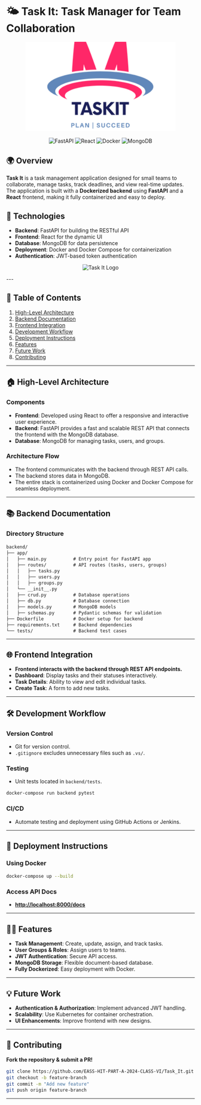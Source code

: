 # 🌤 Task It: Task Manager for Team Collaboration

<p align="center">
  <img src="./my-new-app2/public/Task It.png" width="400" alt="Task It Logo">
</p>

<p align="center">
  <img src="https://img.shields.io/badge/FastAPI-%23009688.svg?style=for-the-badge&logo=fastapi&logoColor=white" alt="FastAPI">
  <img src="https://img.shields.io/badge/React-%2361DAFB.svg?style=for-the-badge&logo=react&logoColor=black" alt="React">
  <img src="https://img.shields.io/badge/Docker-%230db7ed.svg?style=for-the-badge&logo=docker&logoColor=white" alt="Docker">
  <img src="https://img.shields.io/badge/MongoDB-%2347A248.svg?style=for-the-badge&logo=mongodb&logoColor=white" alt="MongoDB">
</p>

## 🌍 Overview

**Task It** is a task management application designed for small teams to collaborate, manage tasks, track deadlines, and view real-time updates. The application is built with a **Dockerized backend** using **FastAPI** and a **React** frontend, making it fully containerized and easy to deploy.

## 🚀 Technologies

- **Backend**: FastAPI for building the RESTful API
- **Frontend**: React for the dynamic UI
- **Database**: MongoDB for data persistence
- **Deployment**: Docker and Docker Compose for containerization
- **Authentication**: JWT-based token authentication

<p align="center">
  <img src="./my-new-app2/TaskItArcheitecture.png" width="400" alt="Task It Logo">
</p>
---

## 📃 Table of Contents
1. [High-Level Architecture](#🏠-high-level-architecture)
2. [Backend Documentation](#📚-backend-documentation)
3. [Frontend Integration](#🌐-frontend-integration)
4. [Development Workflow](#🛠-development-workflow)
5. [Deployment Instructions](#💪-deployment-instructions)
6. [Features](#👨‍💼-features)
7. [Future Work](#💡-future-work)
8. [Contributing](#🤝-contributing)

---

## 🏠 High-Level Architecture

### Components
- **Frontend**: Developed using React to offer a responsive and interactive user experience.
- **Backend**: FastAPI provides a fast and scalable REST API that connects the frontend with the MongoDB database.
- **Database**: MongoDB for managing tasks, users, and groups.

### Architecture Flow
- The frontend communicates with the backend through REST API calls.
- The backend stores data in MongoDB.
- The entire stack is containerized using Docker and Docker Compose for seamless deployment.

---

## 📚 Backend Documentation

### Directory Structure
```plaintext
backend/
├── app/
│   ├── main.py          # Entry point for FastAPI app
│   ├── routes/          # API routes (tasks, users, groups)
│   │   ├── tasks.py
│   │   ├── users.py
│   │   ├── groups.py
│   └── __init__.py
│   ├── crud.py          # Database operations
│   ├── db.py            # Database connection
│   ├── models.py        # MongoDB models
│   ├── schemas.py       # Pydantic schemas for validation
├── Dockerfile           # Docker setup for backend
├── requirements.txt     # Backend dependencies
└── tests/               # Backend test cases
```

---

## 🌐 Frontend Integration
- **Frontend interacts with the backend through REST API endpoints.**
- **Dashboard**: Display tasks and their statuses interactively.
- **Task Details**: Ability to view and edit individual tasks.
- **Create Task**: A form to add new tasks.

---

## 🛠 Development Workflow
### **Version Control**
- Git for version control.
- `.gitignore` excludes unnecessary files such as `.vs/`.

### **Testing**
- Unit tests located in `backend/tests`.
```bash
docker-compose run backend pytest
```

### **CI/CD**
- Automate testing and deployment using GitHub Actions or Jenkins.

---

## 💪 Deployment Instructions
### Using Docker
```bash
docker-compose up --build
```

### Access API Docs
- **[http://localhost:8000/docs](http://localhost:8000/docs)**

---

## 👨‍💼 Features
- **Task Management**: Create, update, assign, and track tasks.
- **User Groups & Roles**: Assign users to teams.
- **JWT Authentication**: Secure API access.
- **MongoDB Storage**: Flexible document-based database.
- **Fully Dockerized**: Easy deployment with Docker.

---

## 💡 Future Work
- **Authentication & Authorization**: Implement advanced JWT handling.
- **Scalability**: Use Kubernetes for container orchestration.
- **UI Enhancements**: Improve frontend with new designs.

---

## 🤝 Contributing
**Fork the repository & submit a PR!**

```bash
git clone https://github.com/EASS-HIT-PART-A-2024-CLASS-VI/Task_It.git
git checkout -b feature-branch
git commit -m "Add new feature"
git push origin feature-branch
```

---

